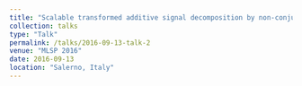 ```yaml
---
title: "Scalable transformed additive signal decomposition by non-conjugate gaussian process inference"
collection: talks
type: "Talk"
permalink: /talks/2016-09-13-talk-2
venue: "MLSP 2016"
date: 2016-09-13
location: "Salerno, Italy"
---
```

